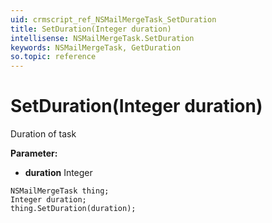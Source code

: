 ```yaml
---
uid: crmscript_ref_NSMailMergeTask_SetDuration
title: SetDuration(Integer duration)
intellisense: NSMailMergeTask.SetDuration
keywords: NSMailMergeTask, GetDuration
so.topic: reference
---
```


# SetDuration(Integer duration)

Duration of task

**Parameter:** 
* **duration** Integer

```crmscript
NSMailMergeTask thing;
Integer duration;
thing.SetDuration(duration);
```

